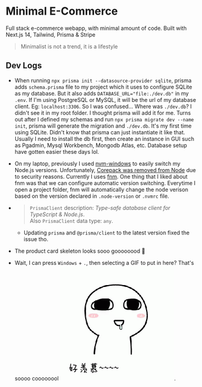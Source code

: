 # Minimal E-Commerce

Full stack e-commerce webapp, with minimal amount of code. Built with Next.js 14, Tailwind, Prisma & Stripe

> Minimalist is not a trend, it is a lifestyle

## Dev Logs

- When running `npx prisma init --datasource-provider sqlite`, prisma adds `schema.prisma` file to my project which it uses to configure SQLite as my database. But it also adds `DATABASE_URL="file:./dev.db"` in my `.env`. If I'm using PostgreSQL or MySQL, it will be the url of my database client. Eg: `localhost:3306`. So I was confused... Where was `./dev.db`? I didn't see it in my root folder. I thought prisma will add it for me. Turns out after I defined my schemas and run `npx prisma migrate dev --name init`, prisma will generate the migration and `./dev.db`. It's my first time using SQLite. Didn't know that prisma can just instantiate it like that. Usually I need to install the db first, then create an instance in GUI such as Pgadmin, Mysql Workbench, Mongodb Atlas, etc. Database setup have gotten easier these days lol.

- On my laptop, previously I used [nvm-windows](https://github.com/coreybutler/nvm-windows) to easily switch my Node.js versions. Unfortunately, [Corepack was removed from Node](https://www.youtube.com/watch?v=I7qMwaxNNOc) due to security reasons. Currently I uses [fnm](https://github.com/Schniz/fnm). One thing that I liked about fnm was that we can configure automatic version switching. Everytime I open a project folder, fnm will automatically change the node verison based on the version declared in `.node-version` or `.nvmrc` file.

- > `PrismaClient` description: _Type-safe database client for TypeScript & Node.js_.\
Also `PrismaClient` data type: `any`.

  - Updating `prisma` and `@prisma/client` to the latest version fixed the issue tho.

- The product card skeleton looks sooo goooooood 🤤

- Wait, I can press `Windows` + `.`, then selecting a GIF to put in here? That's soooo coooooool ![drool](image-1.png).